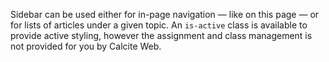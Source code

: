 Sidebar can be used either for in-page navigation — like on this page — or for lists of articles under a given topic. An `is-active` class is available to provide active styling, however the assignment and class management is not provided for you by Calcite Web.
